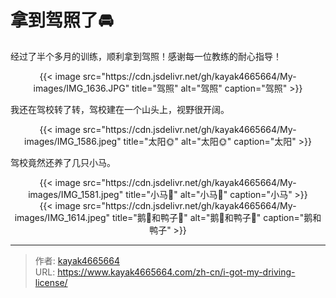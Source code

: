 # 拿到驾照了🚘


经过了半个多月的训练，顺利拿到驾照！感谢每一位教练的耐心指导！
<!--more-->

<div align="center">
{{< image src="https://cdn.jsdelivr.net/gh/kayak4665664/My-images/IMG_1636.JPG" title="驾照" alt="驾照" caption="驾照" >}}
</div>

我还在驾校转了转，驾校建在一个山头上，视野很开阔。

<div align="center">
{{< image src="https://cdn.jsdelivr.net/gh/kayak4665664/My-images/IMG_1586.jpeg" title="太阳🌞" alt="太阳🌞" caption="太阳" >}}
</div>

驾校竟然还养了几只小马。

<div align="center">
{{< image src="https://cdn.jsdelivr.net/gh/kayak4665664/My-images/IMG_1581.jpeg" title="小马🐴" alt="小马🐴" caption="小马" >}}
</div>

<div align="center">
{{< image src="https://cdn.jsdelivr.net/gh/kayak4665664/My-images/IMG_1614.jpeg" title="鹅🦢和鸭子🦆" alt="鹅🦢和鸭子🦆" caption="鹅和鸭子" >}}
</div>

---

> 作者: [kayak4665664](https://github.com/kayak4665664)  
> URL: https://www.kayak4665664.com/zh-cn/i-got-my-driving-license/  

